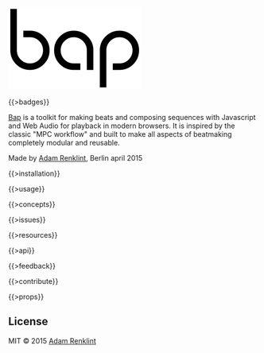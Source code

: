 [![Bap](https://raw.githubusercontent.com/adamrenklint/bap-logo/master/dist/bap-medium.png)](http://bapjs.org)

{{>badges}}

[Bap](http://bapjs.org) is a toolkit for making beats and composing sequences with Javascript and Web Audio for playback in modern browsers. It is inspired by the classic "MPC workflow" and built to make all aspects of beatmaking completely modular and reusable.

Made by [Adam Renklint](http://adamrenklint.com), Berlin april 2015

{{>installation}}

{{>usage}}

{{>concepts}}

{{>issues}}

{{>resources}}

{{>api}}

{{>feedback}}

{{>contribute}}

{{>props}}

## License

MIT © 2015 [Adam Renklint](http://adamrenklint.com)
